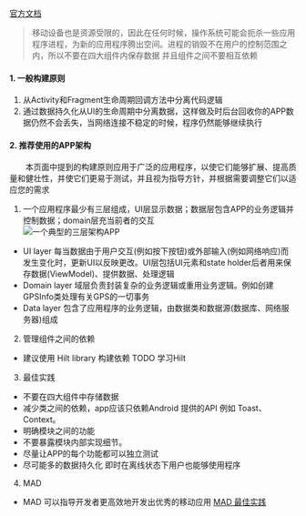 [官方文档](https://developer.android.google.cn/jetpack/guide?hl=en)  
> 移动设备也是资源受限的，因此在任何时候，操作系统可能会扼杀一些应用程序进程，为新的应用程序腾出空间。进程的销毁不在用户的控制范围之内，所以不要在四大组件内保存数据
>并且组件之间不要相互依赖   
#### 1. 一般构建原则  
1. 从Activity和Fragment生命周期回调方法中分离代码逻辑  
2. 通过数据持久化从UI的生命周期中分离数据，这样做及时后台回收你的APP数据仍然不会丢失，当网络连接不稳定的时候，程序仍然能够继续执行  
#### 2. 推荐使用的APP架构  
&emsp;&emsp;本页面中提到的构建原则应用于广泛的应用程序，以使它们能够扩展、提高质量和健壮性，并使它们更易于测试，并且视为指导方针，并根据需要调整它们以适应您的需求  
1. 一个应用程序最少有三层组成，UI层显示数据；数据层包含APP的业务逻辑并控制数据；domain层充当前者的交互  
![一个典型的三层架构APP](https://developer.android.google.cn/topic/libraries/architecture/images/mad-arch-overview.png)  
- UI layer 每当数据由于用户交互(例如按下按钮)或外部输入(例如网络响应)而发生变化时，更新UI以反映更改。UI层包括UI元素和state holder后者用来保存数据(ViewModel)、提供数据、处理逻辑  
- Domain layer 域层负责封装复杂的业务逻辑或重用业务逻辑。例如创建GPSInfo类处理有关GPS的一切事务
- Data layer 包含了应用程序的业务逻辑，由数据类和数据源(数据库、网络服务器)组成  
2. 管理组件之间的依赖  
- 建议使用 Hilt library 构建依赖 TODO 学习Hilt  
3. 最佳实践  
- 不要在四大组件中存储数据  
- 减少类之间的依赖，app应该只依赖Android 提供的API 例如 Toast、Context。    
- 明确模块之间的功能  
- 不要暴露模块内部实现细节。  
- 尽量让APP的每个功能都可以独立测试  
- 尽可能多的数据持久化 即时在离线状态下用户也能够使用程序
4. MAD  
- MAD 可以指导开发者更高效地开发出优秀的移动应用 [ MAD 最佳实践](https://mp.weixin.qq.com/s/Fq6AA2IWpDzjtiRkQZFIwA)

  
 
